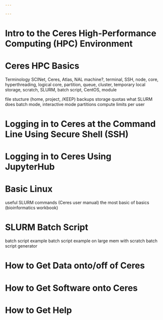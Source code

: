 ```yaml
---

---
```


# Intro to the Ceres High-Performance Computing (HPC) Environment

# Ceres HPC Basics
Terminology
SCINet, Ceres, Atlas, NAL machine?, terminal, SSH, node, core, hyperthreading, logical core, partition, queue, cluster, temporary local storage, scratch, SLURM, batch script, CentOS, module

file stucture (home, project, /KEEP)
backups
storage quotas
what SLURM does
batch mode, interactive mode
partitions
compute limits per user

# Logging in to Ceres at the Command Line Using Secure Shell (SSH)

# Logging in to Ceres Using JupyterHub

# Basic Linux
useful SLURM commands (Ceres user manual)
the most basic of basics (bioinformatics workbook)

# SLURM Batch Script
batch script example
batch script example on large mem with scratch
batch script generator

# How to Get Data onto/off of Ceres 

# How to Get Software onto Ceres

# How to Get Help

